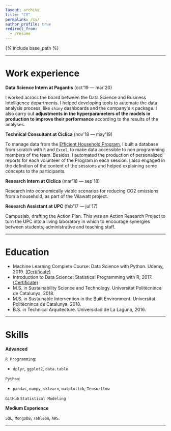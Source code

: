 ```yaml
---
layout: archive
title: "CV"
permalink: /cv/
author_profile: true
redirect_from:
  - /resume
---
```


{% include base_path %}

---

Work experience
======
**Data Science Intern at Pagantis** (oct'19 &mdash; mar'20)

I worked across the board between the Data Science and Business Intelligence departments. I helped developing tools to automate the data analysis process, like `shiny` dashboards and the company's `R` package. I also carry out **adjustments in the hyperparameters of the models in production to improve their performance** according to the results of the analyses.

**Technical Consultant at Ciclica** (nov'18 &mdash; may'19)

To manage data from the [Efficient Household Program](https://www.viladecans.cat/es/programa-hogar-eficiente-punto-de-empezar), I built a database from scratch with `R` and `Excel`, to make data accessible to non programming members of the team. Besides, I automated the production of personalized reports for each volunteer of the Program in each session. I also engaged in the definition of the content of the sessions and helped explaining some concepts to the participants.

**Research Intern at Ciclica** (mar'18 &mdash; sep'18)

Research into economically viable scenarios for reducing CO2 emissions from a household, as part of the Vilawatt project.

**Research Assistant at UPC** (feb'17 &mdash; jul'17)

Campuslab, drafting the Action Plan. This was an Action Research Project to turn the UPC into a living laboratory in which to encourage synergies between students, administrative and teaching staff.

---

Education
======
* Machine Learning Complete Course: Data Science with Python. Udemy, 2019. [(Certificate)](https://www.udemy.com/certificate/UC-4L07QRWS/)
* Introduction to Data Science: Statistical Programming with R, 2017. [(Certificate)](https://www.coursera.org/account/accomplishments/verify/4Z4H449P6FBM)
* M.S. in Sustainability Science and Technology. Universitat Politècninca de Catalunya, 2018.
* M.S. in Sustainable Intervention in the Built Environment. Universitat Politècninca de Catalunya, 2018.
* B.S. in Technical Arquitecture. Universidad de La Laguna, 2016.

---

Skills
======
**Advanced**

`R Programming`:
* `dplyr`, `ggplot2`, `data.table`

`Python`:
* `pandas`, `numpy`, `sklearn`, `matplotlib`, `Tensorflow`

`GitHub`
`Statistical Modeling`

**Medium Experience**

`SQL`, `MongoDB`, `Tableau`, `AWS`.

---

<!-- Blog Posts
======
  <ul>{% for post in site.publications %}
    {% include archive-single-cv.html %}
  {% endfor %}</ul> -->

<!-- Talks
======
  <ul>{% for post in site.talks %}
    {% include archive-single-talk-cv.html %}
  {% endfor %}</ul> -->

<!-- Training
======
  <ul>{% for post in site.teaching %}
    {% include archive-single-cv.html %}
  {% endfor %}</ul> -->
